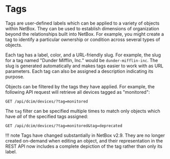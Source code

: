 # Tags

Tags are user-defined labels which can be applied to a variety of objects within NetBox. They can be used to establish dimensions of organization beyond the relationships built into NetBox. For example, you might create a tag to identify a particular ownership or condition across several types of objects.

Each tag has a label, color, and a URL-friendly slug. For example, the slug for a tag named "Dunder Mifflin, Inc." would be `dunder-mifflin-inc`. The slug is generated automatically and makes tags easier to work with as URL parameters. Each tag can also be assigned a description indicating its purpose.

Objects can be filtered by the tags they have applied. For example, the following API request will retrieve all devices tagged as "monitored":

```no-highlight
GET /api/dcim/devices/?tag=monitored
```

The `tag` filter can be specified multiple times to match only objects which have _all_ of the specified tags assigned:

```no-highlight
GET /api/dcim/devices/?tag=monitored&tag=deprecated
```

!!! note
    Tags have changed substantially in NetBox v2.9. They are no longer created on-demand when editing an object, and their representation in the REST API now includes a complete depiction of the tag rather than only its label.
